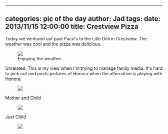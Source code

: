 
---
categories: pic of the day
author: Jad
tags: 
date: 2013/11/15 12:00:00
title: Crestview Pizza
---
Today we ventured out past Paco's to the Litle Deli in Crestview.  The weather was cool and the pizza was delicious.  


<figure>
<img src="/img/2013/11/15/img_6607_medium.jpg" />
<figcaption>Enjoying the weather.</figcaption>
</figure>

Unrelated.  This is my view when I'm trying to manage family media.  It's hard to pick out and posts pictures of Honora when the alternative is playing with Honora.

<figure>
<img src="/img/2013/11/15/img_5360_medium.jpg" />
<figcaption></figcaption>
</figure>

Mother and Child

<figure>
<img src="/img/2013/11/15/img_5371_medium.jpg" />
<figcaption></figcaption>
</figure>

Just Child

<figure>
<img src="/img/2013/11/15/img_5376_medium.jpg" />
<figcaption></figcaption>
</figure>
